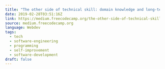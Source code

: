 ```yaml
---
title: "The other side of technical skill: domain knowledge and long-term vision"
date: 2019-02-28T03:51:16Z
link: https://medium.freecodecamp.org/the-other-side-of-technical-skill-domain-knowledge-and-long-term-vision-7db0602755da?source=rss----336d898217ee---4
source: medium.freecodecamp.org
language: Webdev
tags:
  - tech
  - software-engineering
  - programming
  - self-improvement
  - software-development
draft: false
---
```

